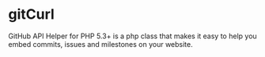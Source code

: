# gitCurl
GitHub API Helper for PHP 5.3+ is a php class that makes it easy to help you embed commits, issues and milestones on your website.
